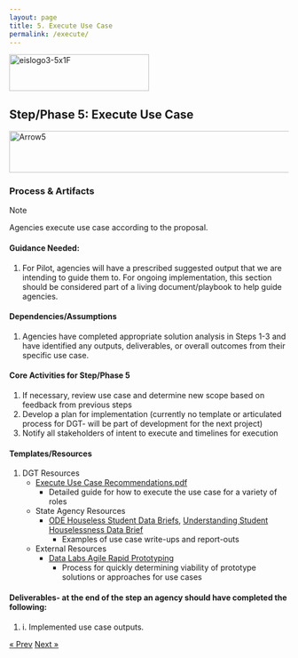 ```yaml
---
layout: page
title: 5. Execute Use Case
permalink: /execute/
---
```

<img width="252" height="66" alt="eislogo3-5x1F" src="https://github.com/user-attachments/assets/d6f65686-1ad7-4f8a-a61c-e03c94dda754" />

## Step/Phase 5: Execute Use Case
<img width="930" height="75" alt="Arrow5" src="https://github.com/user-attachments/assets/f74fce04-ffbe-418b-8ce6-0ce712cbb5e8" />

### Process & Artifacts
> [!NOTE]
> Agencies execute use case according to the proposal.
> 
#### Guidance Needed:  

1. For Pilot, agencies will have a prescribed suggested output that we are intending to guide them to. For ongoing implementation, this section should be considered part of a living document/playbook to help guide agencies.

#### Dependencies/Assumptions
1. Agencies have completed appropriate solution analysis in Steps 1-3 and have identified any outputs, deliverables, or overall outcomes from their specific use case.

#### Core Activities for Step/Phase 5
1. If necessary, review use case and determine new scope based on feedback from previous steps
2. Develop a plan for implementation (currently no template or articulated process for DGT- will be part of development for the next project)
3. Notify all stakeholders of intent to execute and timelines for execution

#### Templates/Resources
1. DGT Resources
     - [Execute Use Case Recommendations.pdf](https://github.com/user-attachments/files/22280887/Execute.Use.Case.Recommendations.pdf)
       - Detailed guide for how to execute the use case for a variety of roles
     - State Agency Resources
       - <a href="https://www.oregon.gov/ode/StudentSuccess/Documents/SNHIResearchBrief1.pdf">ODE Houseless Student Data Briefs</a>, <a href= "https://www.oregon.gov/ode/StudentSuccess/Documents/SNHIResearchBrief2.pdf">Understanding Student Houselessness Data Brief</a>
         - Examples of use case write-ups and report-outs
     - External Resources
          - <a href="https://beeckcenter.georgetown.edu/foundation-of-a-successful-data-project-agile-rapid-prototyping/">Data Labs Agile Rapid Prototyping</a>
             - Process for quickly determining viability of prototype solutions or approaches for use cases
#### Deliverables- at the end of the step an agency should have completed the following:
1. i.	Implemented use case outputs.
   
<!-- Pagination -->
<div class="pagination">
  <a class="pagination-item older" href="{{ site.baseurl }}/define">&laquo; Prev</a>
  <a class="pagination-item newer" href="{{ site.baseurl }}/resource_library">Next &raquo;</a>
</div>
